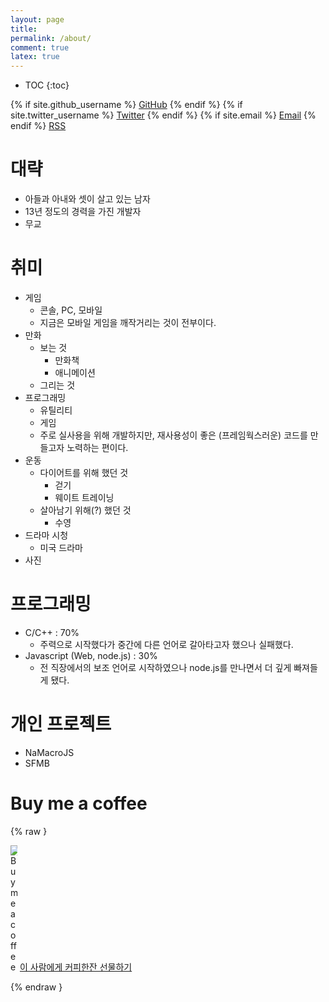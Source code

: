 ```yaml
---
layout: page
title:
permalink: /about/
comment: true
latex: true
---
```

* TOC
{:toc}

<div class="contact">
{% if site.github_username %}
        <a href="https://github.com/{{ site.github_username }}">GitHub</a>
{% endif %}
{% if site.twitter_username %}
        <a href="https://twitter.com/{{ site.twitter_username }}">Twitter</a>
{% endif %}
{% if site.email %}
        <a href="mailto:{{ site.email }}">Email</a>
{% endif %}
        <a href="{{ "/feed.xml" | prepend: site.baseurl }}">RSS</a>
</div>

# 대략

* 아들과 아내와 셋이 살고 있는 남자
* 13년 정도의 경력을 가진 개발자
* 무교

# 취미

* 게임
	* 콘솔, PC, 모바일
	* 지금은 모바일 게임을 깨작거리는 것이 전부이다.
* 만화 
	* 보는 것
		* 만화책
		* 애니메이션
	* 그리는 것
* 프로그래밍
	* 유틸리티
	* 게임
	* 주로 실사용을 위해 개발하지만, 재사용성이 좋은 (프레임웍스러운) 코드를 만들고자 노력하는 편이다.
* 운동
	* 다이어트를 위해 했던 것
		* 걷기
		* 웨이트 트레이닝
	* 살아남기 위해(?) 했던 것
		* 수영 
* 드라마 시청
	* 미국 드라마
* 사진

# 프로그래밍

* C/C++ : 70%
	* 주력으로 시작했다가 중간에 다른 언어로 갈아타고자 했으나 실패했다.
* Javascript (Web, node.js) : 30%
	* 전 직장에서의 보조 언어로 시작하였으나 node.js를 만나면서 더 깊게 빠져들게 됐다.

# 개인 프로젝트

* NaMacroJS
* SFMB

# Buy me a coffee

{% raw }
<p>
    <img class="coffee-icon" style="max-width: 11px" src="https://cdn.buymeacoffee.com/buttons/bmc-new-btn-logo.svg" alt="Buy me a coffee">
    <a href="https://www.buymeacoffee.com/neoarc" target="_blank">이 사람에게 커피한잔 선물하기</a>
</p>
{% endraw }

